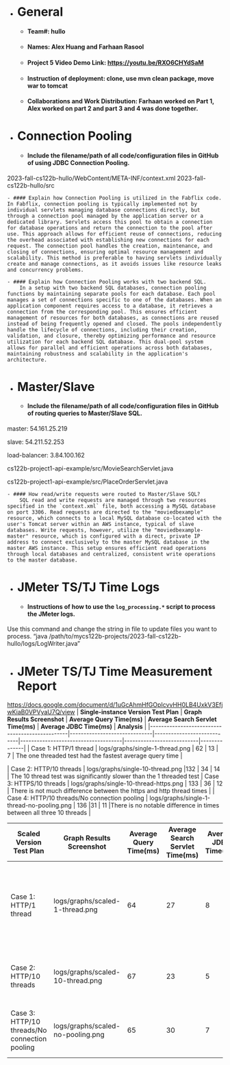 - # General
    - #### Team#: hullo
    
    - #### Names: Alex Huang and Farhaan Rasool
    
    - #### Project 5 Video Demo Link: https://youtu.be/RXO6CHYdSaM

    - #### Instruction of deployment: clone, use mvn clean package, move war to tomcat

    - #### Collaborations and Work Distribution: Farhaan worked on Part 1, Alex worked on part 2 and part 3 and 4 was done together.


- # Connection Pooling
    - #### Include the filename/path of all code/configuration files in GitHub of using JDBC Connection Pooling.
2023-fall-cs122b-hullo/WebContent/META-INF/context.xml
2023-fall-cs122b-hullo/src
    
    - #### Explain how Connection Pooling is utilized in the Fabflix code.
	In Fabflix, connection pooling is typically implemented not by individual servlets managing database connections directly, but through a connection pool managed by the application server or a dedicated library. Servlets access this pool to obtain a connection for database operations and return the connection to the pool after use. This approach allows for efficient reuse of connections, reducing the overhead associated with establishing new connections for each request. The connection pool handles the creation, maintenance, and closing of connections, ensuring optimal resource management and scalability. This method is preferable to having servlets individually create and manage connections, as it avoids issues like resource leaks and concurrency problems.
    
    - #### Explain how Connection Pooling works with two backend SQL.
    	In a setup with two backend SQL databases, connection pooling functions by maintaining separate pools for each database. Each pool manages a set of connections specific to one of the databases. When an application component requires access to a database, it retrieves a connection from the corresponding pool. This ensures efficient management of resources for both databases, as connections are reused instead of being frequently opened and closed. The pools independently handle the lifecycle of connections, including their creation, validation, and closure, thereby optimizing performance and resource utilization for each backend SQL database. This dual-pool system allows for parallel and efficient operations across both databases, maintaining robustness and scalability in the application's architecture.

- # Master/Slave
    - #### Include the filename/path of all code/configuration files in GitHub of routing queries to Master/Slave SQL.
master: 54.161.25.219

slave: 54.211.52.253

load-balancer: 3.84.100.162

cs122b-project1-api-example/src/MovieSearchServlet.java

cs122b-project1-api-example/src/PlaceOrderServlet.java

    - #### How read/write requests were routed to Master/Slave SQL?
    	SQL read and write requests are managed through two resources specified in the `context.xml` file, both accessing a MySQL database on port 3306. Read requests are directed to the "moviedbexample" resource, which connects to a local MySQL database co-located with the user's Tomcat server within an AWS instance, typical of slave databases. Write requests, however, utilize the "moviedbexample-master" resource, which is configured with a direct, private IP address to connect exclusively to the master MySQL database in the master AWS instance. This setup ensures efficient read operations through local databases and centralized, consistent write operations to the master database.

- # JMeter TS/TJ Time Logs
    - #### Instructions of how to use the `log_processing.*` script to process the JMeter logs.

Use this command and change the string in file to update files you want to process. 
“java /path/to/mycs122b-projects/2023-fall-cs122b-hullo/logs/LogWriter.java”

- # JMeter TS/TJ Time Measurement Report
https://docs.google.com/document/d/1uGcAhmHfGOpIcvvHH0LB4UxkV3EfjwKiaB0VPVyaU7Q/view
| **Single-instance Version Test Plan**          | **Graph Results Screenshot** | **Average Query Time(ms)** | **Average Search Servlet Time(ms)** | **Average JDBC Time(ms)** | **Analysis** |
|------------------------------------------------|------------------------------|----------------------------|-------------------------------------|---------------------------|--------------|
| Case 1: HTTP/1 thread | logs/graphs/single-1-thread.png  |  62            | 13                               | 7                  |       The one threaded test had the fastest average query time |

| Case 2: HTTP/10 threads                        | logs/graphs/single-10-thread.png    |132                        |  34                                 | 14         | The 10 thread test was significantly slower than the 1 threaded test
| Case 3: HTTPS/10 threads                       | logs/graphs/single-10-thread-https.png
   | 133                       | 36                               | 12                      | There is not much difference between the https and http thread times         |
| Case 4: HTTP/10 threads/No connection pooling  |  logs/graphs/single-1-thread-no-pooling.png  |      136             |31                      | 11          |There is no notable difference in times between all three 10 threads |  

| **Scaled Version Test Plan**                   | **Graph Results Screenshot** | **Average Query Time(ms)** | **Average Search Servlet Time(ms)** | **Average JDBC Time(ms)** | **Analysis** |
|------------------------------------------------|------------------------------|----------------------------|-------------------------------------|---------------------------|--------------|
| Case 1: HTTP/1 thread                          | logs/graphs/scaled-1-thread.png                        | 64                                 | 27                        | 8           | This has a slower query time than the single instance and a faster search time
| Case 2: HTTP/10 threads                        | logs/graphs/scaled-10-thread.png                         | 67                                  | 23                        | 5           | This just has a slower response time on all metrics
| Case 3: HTTP/10 threads/No connection pooling  | logs/graphs/scaled-no-pooling.png  | 65                         | 30                                  | 7           | No connection pooling has no notable difference
